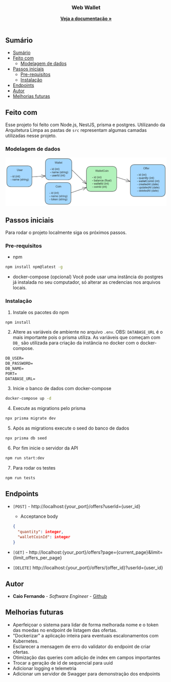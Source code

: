 <br/>
<p align="center">
  <h3 align="center">Web Wallet</h3>

  <p align="center">
    <a href="https://github.com/caiofsr/web-wallet#Endpoints"><strong>Veja a documentação »</strong></a>
    <br/>
    <br/>
  </p>
</p>



## Sumário

- [Sumário](#sumário)
- [Feito com](#feito-com)
  - [Modelagem de dados](#modelagem-de-dados)
- [Passos iniciais](#passos-iniciais)
  - [Pre-requisitos](#pre-requisitos)
  - [Instalação](#instalação)
- [Endpoints](#endpoints)
- [Autor](#autor)
- [Melhorias futuras](#melhorias-futuras)

## Feito com

Esse projeto foi feito com Node.js, NestJS, prisma e postgres. Utilizando da Arquitetura Limpa as pastas de `src` representam algumas camadas utilizadas nesse projeto.

### Modelagem de dados
<img src="images/data-modelling.png" alt="Logo">

## Passos iniciais

Para rodar o projeto localmente siga os próximos passos.

### Pre-requisitos

* npm

```sh
npm install npm@latest -g
```

* docker-compose (opcional)
Você pode usar uma instância do postgres já instalada no seu computador, só alterar as credencias nos arquivos locais.

### Instalação

1. Instale os pacotes do npm

```sh
npm install
```

2. Altere as variáveis de ambiente no arquivo `.env`. OBS: `DATABASE_URL` é o mais importante pois o prisma utiliza. As variáveis que começam com `DB_` são utilizada para criação da instância no docker com o docker-compose.
```ENV
DB_USER=
DB_PASSWORD=
DB_NAME=
PORT=
DATABASE_URL=
```

3. Inicie o banco de dados com docker-compose
```sh
docker-compose up -d
```

4. Execute as migrations pelo prisma
```sh
npx prisma migrate dev
```

5. Após as migrations execute o seed do banco de dados
```sh
npx prisma db seed
```

6. Por fim inicie o servidor da API

```sh
npm run start:dev
```

7. Para rodar os testes
  ```sh
  npm run tests
  ```

## Endpoints

* `[POST]` - http://localhost:{your_port}/offers?userId={user_id}
  * Acceptance body
  ```json
  {
    "quantity": integer,
    "walletCoinId": integer
  }
  ```
* `[GET]` - http://localhost:{your_port}/offers?page={current_page}&limit={limit_offers_per_page}

* `[DELETE]` http://localhost:{your_port}/offers/{offer_id}?userId={user_id}


## Autor

* **Caio Fernando** - *Software Engineer* - [Github](https://github.com/caiofsr)

## Melhorias futuras

* Aperfeiçoar o sistema para lidar de forma melhorada nome e o token das moedas no endpoint de listagem das ofertas.
* "Dockerizar" a aplicação inteira para eventuais escalonamentos com Kubernetes.
* Esclarecer a mensagem de erro do validator do endpoint de criar ofertas.
* Otimização das queries com adição de index em campos importantes
* Trocar a geração de id de sequencial para uuid
* Adicionar logging e telemetria
* Adicionar um servidor de Swagger para demonstração dos endpoints

